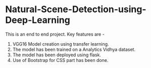 # Natural-Scene-Detection-using-Deep-Learning
This is an end to end project.
Key features are - 
1. VGG16 Model creation using transfer learning.
2. The model has been trained on a Analytics Vidhya dataset.
3. The model has been deployed using flask. 
4. Use of Bootstrap for CSS part has been done.
